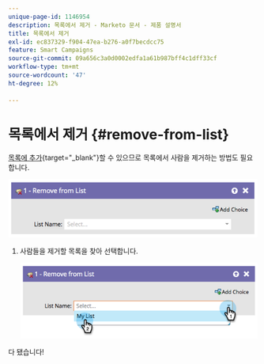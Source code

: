 ```yaml
---
unique-page-id: 1146954
description: 목록에서 제거 - Marketo 문서 - 제품 설명서
title: 목록에서 제거
exl-id: ec837329-f904-47ea-b276-a0f7becdcc75
feature: Smart Campaigns
source-git-commit: 09a656c3a0d0002edfa1a61b987bff4c1dff33cf
workflow-type: tm+mt
source-wordcount: '47'
ht-degree: 12%

---
```


# 목록에서 제거 {#remove-from-list}

[목록에 추가](/help/marketo/product-docs/core-marketo-concepts/smart-campaigns/flow-actions/add-to-list.md){target="_blank"}할 수 있으므로 목록에서 사람을 제거하는 방법도 필요합니다.

![](assets/remove-from-list-1.png)

1. 사람들을 제거할 목록을 찾아 선택합니다.

   ![](assets/remove-from-list-2.png)

다 됐습니다!
